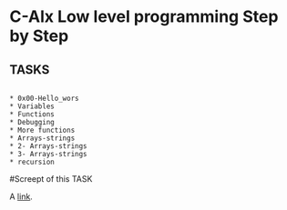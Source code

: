 # C-Alx Low level programming Step by Step 
## TASKS
~~~~

* 0x00-Hello_wors
* Variables
* Functions 
* Debugging
* More functions 
* Arrays-strings
* 2- Arrays-strings
* 3- Arrays-strings
* recursion
~~~~
#Screept of this TASK

A [link](https://docs.google.com/document/d/1ajmfOT-0mKA3gEJ7DVP6lLA1cmDTc2SE0fZUzsFdHC0/edit).
